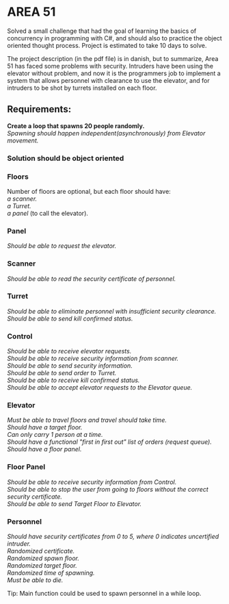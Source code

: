 # AREA 51
Solved a small challenge that had the goal of learning the basics of concurrency in programming with C#, and should also to practice the object oriented thought process.
Project is estimated to take 10 days to solve. 

The project description (in the pdf file) is in danish, but to summarize, Area 51 has faced some problems with security. 
Intruders have been using the elevator without problem, and now it is the programmers job to implement a system that allows personnel with clearance to use the elevator, and for intruders to be shot by turrets installed on each floor.

## Requirements:
**Create a loop that spawns 20 people randomly.**  
*Spawning should happen independent(asynchronously) from Elevator movement.*

### Solution should be object oriented

### Floors
Number of floors are optional, but each floor should have:  
*a scanner.*  
*a Turret.*  
*a panel* (to call the elevator).

### Panel
*Should be able to request the elevator.*

### Scanner
*Should be able to read the security certificate of personnel.*

### Turret
*Should be able to eliminate personnel with insufficient security clearance.*  
*Should be able to send kill confirmed status.*  

### Control
*Should be able to receive elevator requests.*  
*Should be able to receive security information from scanner.*  
*Should be able to send security information.*  
*Should be able to send order to Turret.*  
*Should be able to receive kill confirmed status.*  
*Should be able to accept elevator requests to the Elevator queue.*  

### Elevator
*Must be able to travel floors and travel should take time.*  
*Should have a target floor.*  
*Can only carry 1 person at a time.*  
*Should have a functional "first in first out" list of orders (request queue).*  
*Should have a floor panel.*  

### Floor Panel
*Should be able to receive security information from Control.  
Should be able to stop the user from going to floors without the correct security certificate.  
Should be able to send Target Floor to Elevator.*  

### Personnel
*Should have security certificates from 0 to 5, where 0 indicates uncertified intruder.  
Randomized certificate.  
Randomized spawn floor.  
Randomized target floor.  
Randomized time of spawning.  
Must be able to die.*  

Tip:
Main function could be used to spawn personnel in a while loop.

